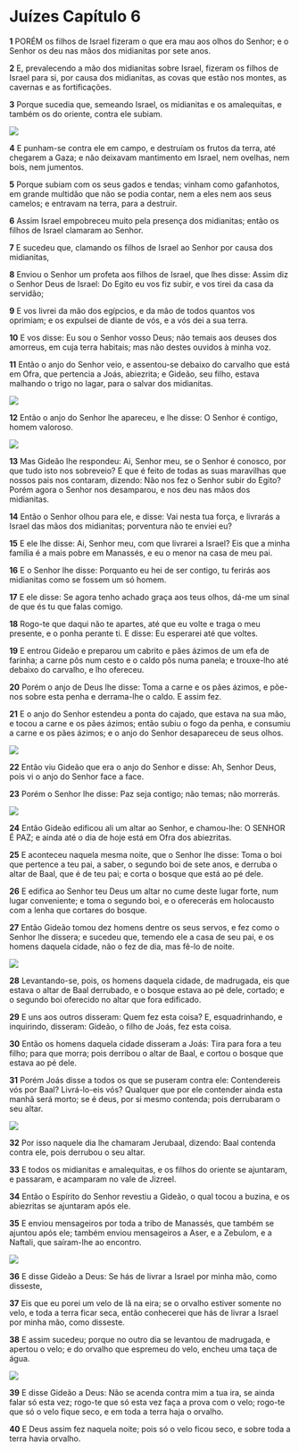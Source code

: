 # Juízes Capítulo 6

**1** 	PORÉM os filhos de Israel fizeram o que era mau aos olhos do Senhor; e o Senhor os deu nas mãos dos midianitas por sete anos.

**2** 	E, prevalecendo a mão dos midianitas sobre Israel, fizeram os filhos de Israel para si, por causa dos midianitas, as covas que estão nos montes, as cavernas e as fortificações.

**3** 	Porque sucedia que, semeando Israel, os midianitas e os amalequitas, e também os do oriente, contra ele subiam.

![](../Images/SweetPublishing/7-6-1.jpg) 

**4** 	E punham-se contra ele em campo, e destruíam os frutos da terra, até chegarem a Gaza; e não deixavam mantimento em Israel, nem ovelhas, nem bois, nem jumentos.

**5** 	Porque subiam com os seus gados e tendas; vinham como gafanhotos, em grande multidão que não se podia contar, nem a eles nem aos seus camelos; e entravam na terra, para a destruir.

**6** 	Assim Israel empobreceu muito pela presença dos midianitas; então os filhos de Israel clamaram ao Senhor.

**7** 	E sucedeu que, clamando os filhos de Israel ao Senhor por causa dos midianitas,

**8** 	Enviou o Senhor um profeta aos filhos de Israel, que lhes disse: Assim diz o Senhor Deus de Israel: Do Egito eu vos fiz subir, e vos tirei da casa da servidão;

**9** 	E vos livrei da mão dos egípcios, e da mão de todos quantos vos oprimiam; e os expulsei de diante de vós, e a vós dei a sua terra.

**10** 	E vos disse: Eu sou o Senhor vosso Deus; não temais aos deuses dos amorreus, em cuja terra habitais; mas não destes ouvidos à minha voz.

**11** 	Então o anjo do Senhor veio, e assentou-se debaixo do carvalho que está em Ofra, que pertencia a Joás, abiezrita; e Gideão, seu filho, estava malhando o trigo no lagar, para o salvar dos midianitas.

![](../Images/SweetPublishing/7-6-2.jpg) 

**12** 	Então o anjo do Senhor lhe apareceu, e lhe disse: O Senhor é contigo, homem valoroso.

![](../Images/SweetPublishing/7-6-3.jpg) 

**13** 	Mas Gideão lhe respondeu: Ai, Senhor meu, se o Senhor é conosco, por que tudo isto nos sobreveio? E que é feito de todas as suas maravilhas que nossos pais nos contaram, dizendo: Não nos fez o Senhor subir do Egito? Porém agora o Senhor nos desamparou, e nos deu nas mãos dos midianitas.

**14** 	Então o Senhor olhou para ele, e disse: Vai nesta tua força, e livrarás a Israel das mãos dos midianitas; porventura não te enviei eu?

**15** 	E ele lhe disse: Ai, Senhor meu, com que livrarei a Israel? Eis que a minha família é a mais pobre em Manassés, e eu o menor na casa de meu pai.

**16** 	E o Senhor lhe disse: Porquanto eu hei de ser contigo, tu ferirás aos midianitas como se fossem um só homem.

**17** 	E ele disse: Se agora tenho achado graça aos teus olhos, dá-me um sinal de que és tu que falas comigo.

**18** 	Rogo-te que daqui não te apartes, até que eu volte e traga o meu presente, e o ponha perante ti. E disse: Eu esperarei até que voltes.

**19** 	E entrou Gideão e preparou um cabrito e pães ázimos de um efa de farinha; a carne pôs num cesto e o caldo pôs numa panela; e trouxe-lho até debaixo do carvalho, e lho ofereceu.

**20** 	Porém o anjo de Deus lhe disse: Toma a carne e os pães ázimos, e põe-nos sobre esta penha e derrama-lhe o caldo. E assim fez.

**21** 	E o anjo do Senhor estendeu a ponta do cajado, que estava na sua mão, e tocou a carne e os pães ázimos; então subiu o fogo da penha, e consumiu a carne e os pães ázimos; e o anjo do Senhor desapareceu de seus olhos.

![](../Images/SweetPublishing/7-6-5.jpg) 

**22** 	Então viu Gideão que era o anjo do Senhor e disse: Ah, Senhor Deus, pois vi o anjo do Senhor face a face.

**23** 	Porém o Senhor lhe disse: Paz seja contigo; não temas; não morrerás.

![](../Images/SweetPublishing/7-6-6.jpg) 

**24** 	Então Gideão edificou ali um altar ao Senhor, e chamou-lhe: O SENHOR É PAZ; e ainda até o dia de hoje está em Ofra dos abiezritas.

**25** 	E aconteceu naquela mesma noite, que o Senhor lhe disse: Toma o boi que pertence a teu pai, a saber, o segundo boi de sete anos, e derruba o altar de Baal, que é de teu pai; e corta o bosque que está ao pé dele.

**26** 	E edifica ao Senhor teu Deus um altar no cume deste lugar forte, num lugar conveniente; e toma o segundo boi, e o oferecerás em holocausto com a lenha que cortares do bosque.

**27** 	Então Gideão tomou dez homens dentre os seus servos, e fez como o Senhor lhe dissera; e sucedeu que, temendo ele a casa de seu pai, e os homens daquela cidade, não o fez de dia, mas fê-lo de noite.

![](../Images/SweetPublishing/7-6-4.jpg) 

**28** 	Levantando-se, pois, os homens daquela cidade, de madrugada, eis que estava o altar de Baal derrubado, e o bosque estava ao pé dele, cortado; e o segundo boi oferecido no altar que fora edificado.

**29** 	E uns aos outros disseram: Quem fez esta coisa? E, esquadrinhando, e inquirindo, disseram: Gideão, o filho de Joás, fez esta coisa.

**30** 	Então os homens daquela cidade disseram a Joás: Tira para fora a teu filho; para que morra; pois derribou o altar de Baal, e cortou o bosque que estava ao pé dele.

**31** 	Porém Joás disse a todos os que se puseram contra ele: Contendereis vós por Baal? Livrá-lo-eis vós? Qualquer que por ele contender ainda esta manhã será morto; se é deus, por si mesmo contenda; pois derrubaram o seu altar.

![](../Images/SweetPublishing/7-6-7.jpg) 

**32** 	Por isso naquele dia lhe chamaram Jerubaal, dizendo: Baal contenda contra ele, pois derrubou o seu altar.

**33** 	E todos os midianitas e amalequitas, e os filhos do oriente se ajuntaram, e passaram, e acamparam no vale de Jizreel.

**34** 	Então o Espírito do Senhor revestiu a Gideão, o qual tocou a buzina, e os abiezritas se ajuntaram após ele.

**35** 	E enviou mensageiros por toda a tribo de Manassés, que também se ajuntou após ele; também enviou mensageiros a Aser, e a Zebulom, e a Naftali, que saíram-lhe ao encontro.

![](../Images/SweetPublishing/7-6-8.jpg) 

**36** 	E disse Gideão a Deus: Se hás de livrar a Israel por minha mão, como disseste,

**37** 	Eis que eu porei um velo de lã na eira; se o orvalho estiver somente no velo, e toda a terra ficar seca, então conhecerei que hás de livrar a Israel por minha mão, como disseste.

**38** 	E assim sucedeu; porque no outro dia se levantou de madrugada, e apertou o velo; e do orvalho que espremeu do velo, encheu uma taça de água.

![](../Images/SweetPublishing/7-6-9.jpg) 

**39** 	E disse Gideão a Deus: Não se acenda contra mim a tua ira, se ainda falar só esta vez; rogo-te que só esta vez faça a prova com o velo; rogo-te que só o velo fique seco, e em toda a terra haja o orvalho.

**40** 	E Deus assim fez naquela noite; pois só o velo ficou seco, e sobre toda a terra havia orvalho.

